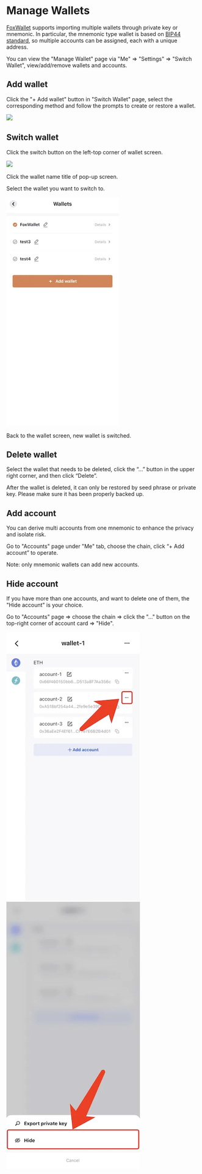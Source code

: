 # Manage Wallets
[FoxWallet](https://foxwallet.com) supports importing multiple wallets through private key or mnemonic. In particular, the mnemonic type wallet is based on [BIP44 standard](https://github.com/bitcoin/bips/blob/master/bip-0044.mediawiki), so multiple accounts can be assigned, each with a unique address.  

You can view the "Manage Wallet" page via "Me" => "Settings" => "Switch Wallet", view/add/remove wallets and accounts. 

## Add wallet
Click the "+ Add wallet" button in "Switch Wallet" page, select the corresponding method and follow the prompts to create or restore a wallet.

<img src="/img/docs/add-wallet.webp" width="320" /> 

## Switch wallet
Click the switch button on the left-top corner of wallet screen.  

<img src="/img/docs/switch-entrance.webp" width="320" />  

Click the wallet name title of pop-up screen.  

Select the wallet you want to switch to.  

![](../img/switch-wallet-3.webp)  

Back to the wallet screen, new wallet is switched.   

## Delete wallet
Select the wallet that needs to be deleted, click the “...” button in the upper right corner, and then click “Delete”. 

After the wallet is deleted, it can only be restored by seed phrase or private key. 
Please make sure it has been properly backed up.

## Add account
You can derive multi accounts from one mnemonic to enhance the privacy and isolate risk.

Go to "Accounts" page under "Me" tab, choose the chain, click “+ Add account” to operate. 

Note: only mnemonic wallets can add new accounts.

## Hide account
If you have more than one accounts, and want to delete one of them, the "Hide account" is your choice.

Go to "Accounts" page => choose the chain => click the "..." button on the top-right corner of account card => "Hide".

![](../img/hide-account-1.webp)![](../img/hide-account-2.webp)


